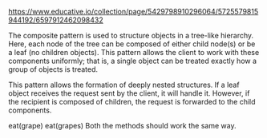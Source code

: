 https://www.educative.io/collection/page/5429798910296064/5725579815944192/6597912462098432

The composite pattern is used to structure objects in a tree-like hierarchy. Here, each node of the tree can be composed of either child node(s) or be a leaf (no children objects). This pattern allows the client to work with these components uniformly; that is, a single object can be treated exactly how a group of objects is treated.

This pattern allows the formation of deeply nested structures. If a leaf object receives the request sent by the client, it will handle it. However, if the recipient is composed of children, the request is forwarded to the child components.

eat(grape)
eat(grapes)
Both the methods should work the same way.

